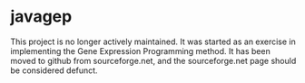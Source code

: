 # javagep

This project is no longer actively maintained.  It was started as an exercise in implementing the Gene Expression Programming method.  It has been moved to github from sourceforge.net, and the sourceforge.net page should be considered defunct.

